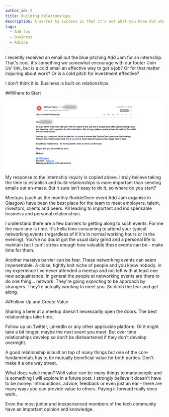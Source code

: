 ```yaml
---
author_id: 2
title: Building Relationships
description: A secret to success is that it's not what you know but who you know. It's important to build solid business relationships.
tags:
  - Add Jam
  - Business
  - Advice
---
```

I recently received an email out the blue pitching Add Jam for an internship. That's cool, it's something we somewhat encourage with our footer 'Join Us' link, but is a cold email an effective way to get a job? Or for that matter inquiring about work? Or is a cold pitch for investment effective?

I don't think it is. Business is built on relationships.

##Where to Start

![Building a relationship](/images/blog/building-relationships.png "Building a relationship")

My response to the internship inquiry is copied above. I truly believe taking the time to establish and build relationships is more important than sending emails out en-mass. But it sure isn't easy to do it, so where do you start?

Meetups (such as the monthly RookieOven event Add Jam organise in Glasgow) have been the best place for the team to meet employers, talent, investors, clients and peers. All leading to important and indispensable business and personal relationships.

I understand there are a few barriers to getting along to such events. For me the main one is time. It's hella time consuming to attend your typical networking events (regardless of if it's in normal working hours or in the evening). You've no doubt got the usual daily grind and a personal life to maintain but I can't stress enough how valuable these events can be - make time for them.

Another massive barrier can be fear. These networking events can seem impenetrable. A close, tightly knit niche of people and you know nobody. In my experience I've never attended a meetup and not left with at least one new acquaintance. In general the people at networking events are there to do one thing... network. They're going *expecting* to be approach by strangers. They're actually *wanting* to meet you. So ditch the fear and get along.

##Follow Up and Create Value

Sharing a beer at a meetup doesn't necessarily open the doors. The best relationships take time.

Follow up on Twitter, LinkedIn or any other applicable platform. Or it might take a bit longer, maybe the next event you meet. But over time relationships develop so don't be disheartened if they don't develop overnight.

A good relationship is built on top of many things but one of the core fundamentals has to be mutually beneficial value for both parties. Don't make it a one way street.

What does value mean? Well value can be many things to many people and is something I will explore in a future post. I strongly believe it doesn't have to be money. Introductions, advice, feedback or even just an ear - there are many ways you can provide value to others. Paying it forward really does work.

Even the most junior and inexperienced members of the tech community have an important opinion and knowledge.
